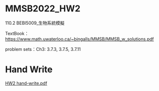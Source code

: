 # MMSB2022_HW2
110.2 BEBI5009_生物系統模擬

TextBook：https://www.math.uwaterloo.ca/~bingalls/MMSB/MMSB_w_solutions.pdf

problem sets：Ch3: 3.7.3, 3.7.5, 3.7.11

# Hand Write
[HW2 hand-write.pdf](https://github.com/DANTA-HOJA/MMSB2022_HW2/blob/853b3eb689a0906f6c6414c672b85f663180c730/HW2%20hand-write.pdf)